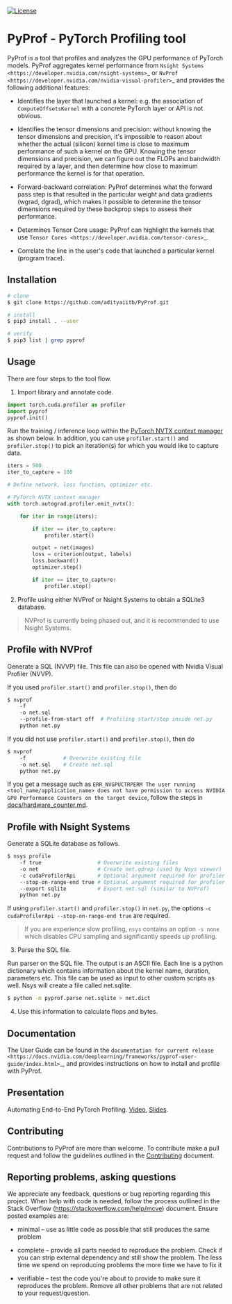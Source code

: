 [![License](https://img.shields.io/badge/License-Apache2-green.svg)](http://www.apache.org/licenses/LICENSE-2.0)

PyProf - PyTorch Profiling tool
===============================

PyProf is a tool that profiles and analyzes the GPU performance of PyTorch
models. PyProf aggregates kernel performance from `Nsight Systems
<https://developer.nvidia.com/nsight-systems>`_ or `NvProf
<https://developer.nvidia.com/nvidia-visual-profiler>`_ and provides the 
following additional features:

* Identifies the layer that launched a kernel: e.g. the association of 
  `ComputeOffsetsKernel` with a concrete PyTorch layer or API is not obvious.

* Identifies the tensor dimensions and precision: without knowing the tensor 
  dimensions and precision, it's impossible to reason about whether the actual 
  (silicon) kernel time is close to maximum performance of such a kernel on 
  the GPU. Knowing the tensor dimensions and precision, we can figure out the 
  FLOPs and bandwidth required by a layer, and then determine how close to 
  maximum performance the kernel is for that operation.

* Forward-backward correlation: PyProf determines what the forward pass step 
  is that resulted in the particular weight and data gradients (wgrad, dgrad), 
  which makes it possible to determine the tensor dimensions required by these
  backprop steps to assess their performance.
 
* Determines Tensor Core usage: PyProf can highlight the kernels that use 
  `Tensor Cores <https://developer.nvidia.com/tensor-cores>`_.
 
* Correlate the line in the user's code that launched a particular kernel (program trace).

Installation
------------

```bash
# clone
$ git clone https://github.com/adityaiitb/PyProf.git

# install
$ pip3 install . --user

# verify
$ pip3 list | grep pyprof
```

Usage
-----
There are four steps to the tool flow.

1. Import library and annotate code.

```python
import torch.cuda.profiler as profiler
import pyprof
pyprof.init()
```

Run the training / inference loop within the [PyTorch NVTX context
manager](https://pytorch.org/docs/stable/_modules/torch/autograd/profiler.html#emit_nvtx)
as shown below. In addition, you can use `profiler.start()` and
`profiler.stop()` to pick an iteration(s) for which you would like to
capture data.

```python
iters = 500
iter_to_capture = 100

# Define network, loss function, optimizer etc.

# PyTorch NVTX context manager
with torch.autograd.profiler.emit_nvtx():

    for iter in range(iters):

        if iter == iter_to_capture:
            profiler.start()

        output = net(images)
        loss = criterion(output, labels)
        loss.backward()
        optimizer.step()

        if iter == iter_to_capture:
            profiler.stop()
```

2. Profile using either NVProf or Nsight Systems to obtain a SQLite3 database.

> NVProf is currently being phased out, and it is recommended to use Nsight Systems.

Profile with NVProf
-------------------

Generate a SQL (NVVP) file. This file can also be opened with Nvidia
Visual Profiler (NVVP).

If you used `profiler.start()` and `profiler.stop()`, then do

```bash
$ nvprof 
    -f 
    -o net.sql 
    --profile-from-start off  # Profiling start/stop inside net.py
    python net.py
```

If you did not use `profiler.start()` and `profiler.stop()`, then do

```bash
$ nvprof
    -f            # Overwrite existing file
    -o net.sql    # Create net.sql
    python net.py
```

If you get a message such as `ERR_NVGPUCTRPERM The user running
<tool_name/application_name> does not have permission to access NVIDIA
GPU Performance Counters on the target device`, follow the
steps in [docs/hardware_counter.md](docs/hardware_counter.md).

Profile with Nsight Systems
---------------------------

Generate a SQLite database as follows.

```bash
$ nsys profile 
    -f true                  # Overwrite existing files
    -o net                   # Create net.qdrep (used by Nsys viewer)
    -c cudaProfilerApi       # Optional argument required for profiler start/stop
    --stop-on-range-end true # Optional argument required for profiler start/stop
    --export sqlite          # Export net.sql (similar to NVProf) 
    python net.py
```

If using `profiler.start()` and `profiler.stop()` in `net.py`, the options
`-c cudaProfilerApi --stop-on-range-end true` are required.

> If you are experience slow profiling, `nsys` contains an option `-s none`
> which disables CPU sampling and significantly speeds up profiling.

3. Parse the SQL file.

Run parser on the SQL file. The output is an ASCII file. Each line
is a python dictionary which contains information about the kernel name,
duration, parameters etc. This file can be used as input to other custom
scripts as well. Nsys will create a file called net.sqlite.

```bash
$ python -m pyprof.parse net.sqlite > net.dict
```

4. Use this information to calculate flops and bytes.


Documentation
-------------

The User Guide can be found in the 
`documentation for current release 
<https://docs.nvidia.com/deeplearning/frameworks/pyprof-user-guide/index.html>`_, and 
provides instructions on how to install and profile with PyProf.

Presentation
------------
Automating End-to-End PyTorch Profiling. [Video](https://developer.nvidia.com/gtc/2020/video/s21143), [Slides](https://developer.download.nvidia.com/video/gputechconf/gtc/2020/presentations/s21143-automating-end-to-end-pytorch-profiling.pdf).

Contributing
------------

Contributions to PyProf are more than welcome. To
contribute make a pull request and follow the guidelines outlined in
the [Contributing](CONTRIBUTING.md) document.

Reporting problems, asking questions
------------------------------------

We appreciate any feedback, questions or bug reporting regarding this
project. When help with code is needed, follow the process outlined in
the Stack Overflow (https://stackoverflow.com/help/mcve)
document. Ensure posted examples are:

* minimal – use as little code as possible that still produces the
  same problem

* complete – provide all parts needed to reproduce the problem. Check
  if you can strip external dependency and still show the problem. The
  less time we spend on reproducing problems the more time we have to
  fix it

* verifiable – test the code you're about to provide to make sure it
  reproduces the problem. Remove all other problems that are not
  related to your request/question.

